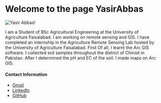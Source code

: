 # Welcome to the page YasirAbbas

![Yasir Abbas!](https://media.licdn.com/dms/image/D4D03AQHSbOvP79xZSw/profile-displayphoto-shrink_800_800/0/1706817806139?e=1718841600&v=beta&t=hk3gTP1e4H4N1nXV3OXLlhkYR8JktjD98cAuqe56RZ0 "Yasir Abbas!")

I am a Student of BSc Agricultural Engineering at the University of Agriculture Faisalabad. I am working on remote sensing and GIS. I have completed an internship in the Agriculture Remote Sensing Lab hosted by the University of Agriculture Faisalabad. First Of all, I learnt the Arc GIS software. I collected soil samples throughout the district of Chiniot in Pakistan. After I determined the  pH and EC of the soil. I made maps on Arc GIS. 




#### Contact Information
* [Gmail](yasirabbasuaf@gmail.com)
* [LinkedIn](https://www.linkedin.com/in/chyasirabbas)
* [GitHub](https://github.com/chyasirabbasjutt)
  

